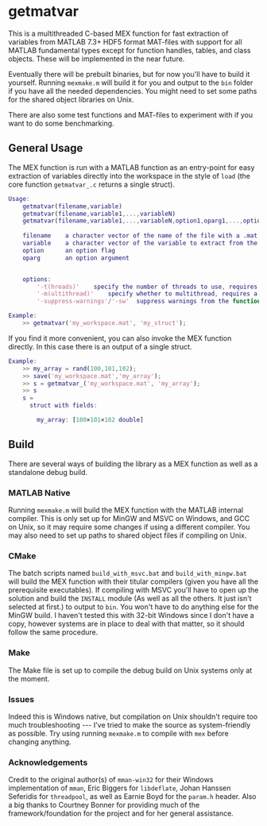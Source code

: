 # getmatvar

This is a multithreaded C-based MEX function for fast extraction of variables from MATLAB 7.3+ HDF5 format MAT-files with support for all MATLAB fundamental types except for function handles, tables, and class objects. These will be implemented in the near future.

Eventually there will be prebuilt binaries, but for now you'll have to build it yourself. Running `mexmake.m` will build it for you and output to the `bin` folder if you have all the needed dependencies. You might need to set some paths for the shared object libraries on Unix.

There are also some test functions and MAT-files to experiment with if you want to do some benchmarking.

## General Usage
The MEX function is run with a MATLAB function as an entry-point for easy extraction of variables directly into the workspace in the style of `load` (the core function `getmatvar_.c` returns a single struct).

```matlab
Usage:  
	getmatvar(filename,variable)
	getmatvar(filename,variable1,...,variableN)
	getmatvar(filename,variable1,...,variableN,option1,oparg1,...,optionM,opargM)
		
	filename	a character vector of the name of the file with a .mat extension
	variable	a character vector of the variable to extract from the 
	option		an option flag
	oparg		an option argument


	options:
		'-t(hreads)'	specify the number of threads to use, requires an integer oparg
		'-m(ultithread)'	specify whether to multithread, requires a boolean oparg
		'-suppress-warnings'/'-sw'	suppress warnings from the function, no oparg

Example:
	>> getmatvar('my_workspace.mat', 'my_struct');
```

If you find it more convenient, you can also invoke the MEX function directly. In this case there is an output of a single struct.

```matlab
Example:
	>> my_array = rand(100,101,102);
	>> save('my_workspace.mat','my_array');
	>> s = getmatvar_('my_workspace.mat', 'my_array');
	>> s
	s = 
  	  struct with fields:

	    my_array: [100×101×102 double]

```

## Build

There are several ways of building the library as a MEX function as well as a standalone debug build.

### MATLAB Native

Running `mexmake.m` will build the MEX function with the MATLAB internal compiler. This is only set up for MinGW and MSVC on Windows, and GCC on Unix, so it may require some changes if using a different compiler. You may also need to set up paths to shared object files if compiling on Unix.

### CMake

The batch scripts named `build_with_msvc.bat` and `build_with_mingw.bat` will build the MEX function with their titular compilers (given you have all the prerequisite executables). If compiling with MSVC you'll have to open up the solution and build the `INSTALL` module (As well as all the others. It just isn't selected at first.) to output to `bin`. You won't have to do anything else for the MinGW build. I haven't tested this with 32-bit Windows since I don't have a copy, however systems are in place to deal with that matter, so it should follow the same procedure.

### Make

The Make file is set up to compile the debug build on Unix systems only at the moment.

### Issues

Indeed this is Windows native, but compilation on Unix shouldn't require too much troubleshooting --- I've tried to make the source as system-friendly as possible. Try using running `mexmake.m` to compile with `mex` before changing anything. 

### Acknowledgements

Credit to the original author(s) of `mman-win32` for their Windows implementation of `mman`, Eric Biggers for `libdeflate`, Johan Hanssen Seferidis for `threadpool`, as well as Earnie Boyd for the `param.h` header. Also a big thanks to Courtney Bonner for providing much of the framework/foundation for the project and for her general assistance.